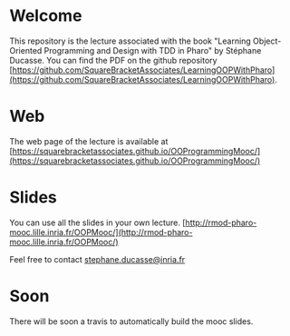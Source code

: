 # Welcome

This repository is the lecture associated with the book "Learning Object-Oriented Programming and Design with TDD in Pharo" by Stéphane Ducasse. You can find the PDF on the github repository 
[https://github.com/SquareBracketAssociates/LearningOOPWithPharo](https://github.com/SquareBracketAssociates/LearningOOPWithPharo).

# Web
The web page of the lecture is available at [https://squarebracketassociates.github.io/OOProgrammingMooc/](https://squarebracketassociates.github.io/OOProgrammingMooc/)

# Slides
You can use all the slides in your own lecture.
[http://rmod-pharo-mooc.lille.inria.fr/OOPMooc/](http://rmod-pharo-mooc.lille.inria.fr/OOPMooc/)

Feel free to contact stephane.ducasse@inria.fr

# Soon
There will be soon a travis to automatically build the mooc slides.
